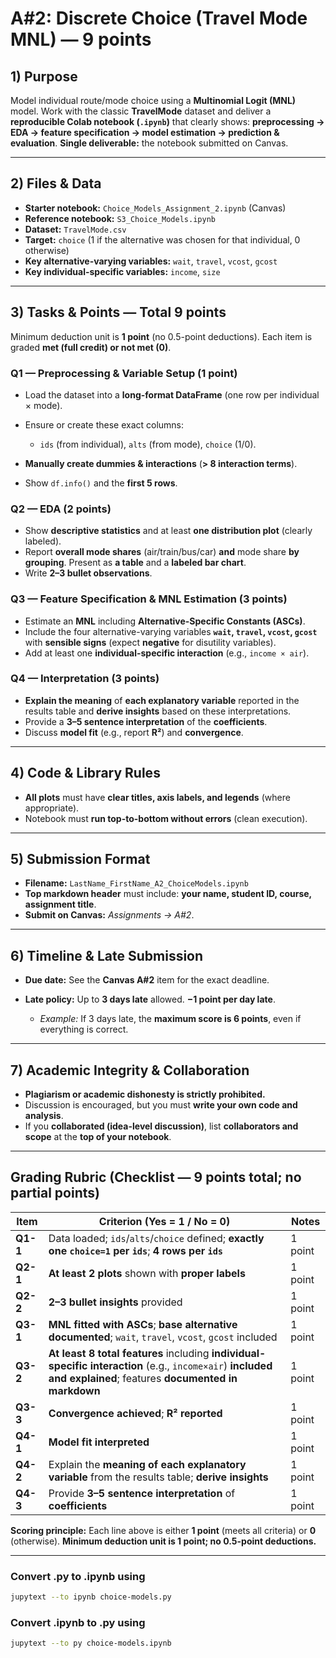 # A#2: Discrete Choice (Travel Mode MNL) — **9 points**

## 1) Purpose

Model individual route/mode choice using a **Multinomial Logit (MNL)** model. Work with the classic **TravelMode** dataset and deliver a **reproducible Colab notebook (`.ipynb`)** that clearly shows: **preprocessing → EDA → feature specification → model estimation → prediction & evaluation**.
**Single deliverable:** the notebook submitted on Canvas.

---

## 2) Files & Data

* **Starter notebook:** `Choice_Models_Assignment_2.ipynb` (Canvas)
* **Reference notebook:** `S3_Choice_Models.ipynb`
* **Dataset:** `TravelMode.csv`
* **Target:** `choice` (1 if the alternative was chosen for that individual, 0 otherwise)
* **Key alternative-varying variables:** `wait`, `travel`, `vcost`, `gcost`
* **Key individual-specific variables:** `income`, `size`

---

## 3) Tasks & Points — **Total 9 points**

Minimum deduction unit is **1 point** (no 0.5-point deductions). Each item is graded **met (full credit) or not met (0)**.

### Q1 — Preprocessing & Variable Setup (**1 point**)

* Load the dataset into a **long-format DataFrame** (one row per individual × mode).
* Ensure or create these exact columns:

  * `ids` (from individual), `alts` (from mode), `choice` (1/0).
* **Manually create dummies & interactions** (**> 8 interaction terms**).
* Show `df.info()` and the **first 5 rows**.

### Q2 — EDA (**2 points**)

* Show **descriptive statistics** and at least **one distribution plot** (clearly labeled).
* Report **overall mode shares** (air/train/bus/car) **and** mode share **by grouping**. Present as **a table** and a **labeled bar chart**.
* Write **2–3 bullet observations**.

### Q3 — Feature Specification & MNL Estimation (**3 points**)

* Estimate an **MNL** including **Alternative-Specific Constants (ASCs)**.
* Include the four alternative-varying variables **`wait`, `travel`, `vcost`, `gcost`** with **sensible signs** (expect **negative** for disutility variables).
* Add at least one **individual-specific interaction** (e.g., `income × air`).

### Q4 — Interpretation (**3 points**)

* **Explain the meaning** of **each explanatory variable** reported in the results table and **derive insights** based on these interpretations.
* Provide a **3–5 sentence interpretation** of the **coefficients**.
* Discuss **model fit** (e.g., report **R²**) and **convergence**.

---

## 4) Code & Library Rules

* **All plots** must have **clear titles, axis labels, and legends** (where appropriate).
* Notebook must **run top-to-bottom without errors** (clean execution).

---

## 5) Submission Format

* **Filename:** `LastName_FirstName_A2_ChoiceModels.ipynb`
* **Top markdown header** must include: **your name, student ID, course, assignment title**.
* **Submit on Canvas:** *Assignments → A#2*.

---

## 6) Timeline & Late Submission

* **Due date:** See the **Canvas A#2** item for the exact deadline.
* **Late policy:** Up to **3 days late** allowed. **−1 point per day late**.

  * *Example:* If 3 days late, the **maximum score is 6 points**, even if everything is correct.

---

## 7) Academic Integrity & Collaboration

* **Plagiarism or academic dishonesty is strictly prohibited.**
* Discussion is encouraged, but you must **write your own code and analysis**.
* If you **collaborated (idea-level discussion)**, list **collaborators and scope** at the **top of your notebook**.

---

## Grading Rubric (Checklist — **9 points total; no partial points**)

| Item     | Criterion (Yes = 1 / No = 0)                                                                                                                                     | Notes   |
| -------- | ---------------------------------------------------------------------------------------------------------------------------------------------------------------- | ------- |
| **Q1-1** | Data loaded; `ids`/`alts`/`choice` defined; **exactly one `choice=1` per `ids`**; **4 rows per `ids`**                                                           | 1 point |
| **Q2-1** | **At least 2 plots** shown with **proper labels**                                                                                                                | 1 point |
| **Q2-2** | **2–3 bullet insights** provided                                                                                                                                 | 1 point |
| **Q3-1** | **MNL fitted with ASCs**; **base alternative documented**; `wait`, `travel`, `vcost`, `gcost` included                                                           | 1 point |
| **Q3-2** | **At least 8 total features** including **individual-specific interaction** (e.g., `income×air`) **included and explained**; features **documented in markdown** | 1 point |
| **Q3-3** | **Convergence achieved**; **R² reported**                                                                                                                        | 1 point |
| **Q4-1** | **Model fit interpreted**                                                                                                                                        | 1 point |
| **Q4-2** | Explain the **meaning of each explanatory variable** from the results table; **derive insights**                                                                 | 1 point |
| **Q4-3** | Provide **3–5 sentence interpretation** of **coefficients**                                                                                                      | 1 point |

**Scoring principle:** Each line above is either **1 point** (meets all criteria) or **0** (otherwise). **Minimum deduction unit is 1 point; no 0.5-point deductions.**

---

### Convert .py to .ipynb using
```bash
jupytext --to ipynb choice-models.py
```

### Convert .ipynb to .py using
```bash
jupytext --to py choice-models.ipynb
```